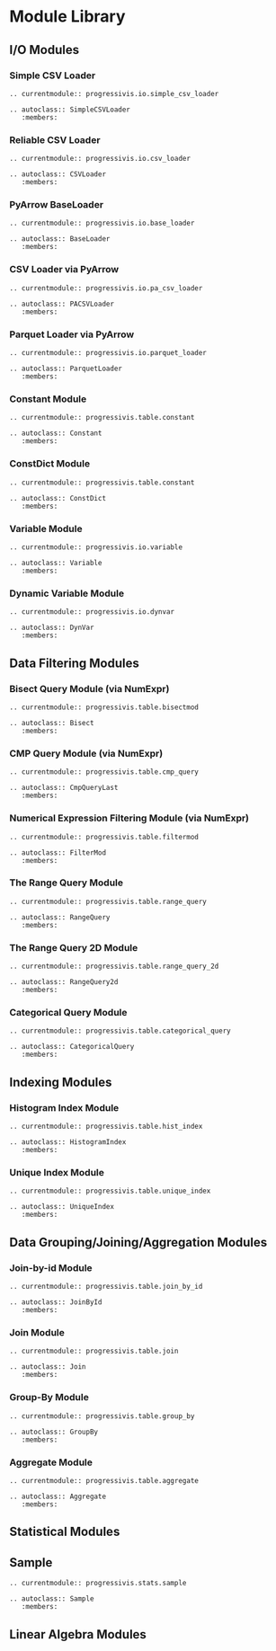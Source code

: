 # Module Library

## I/O Modules

### Simple CSV Loader

```{eval-rst}
.. currentmodule:: progressivis.io.simple_csv_loader

.. autoclass:: SimpleCSVLoader
   :members:
```

### Reliable CSV Loader

```{eval-rst}
.. currentmodule:: progressivis.io.csv_loader

.. autoclass:: CSVLoader
   :members:
```


### PyArrow BaseLoader

```{eval-rst}
.. currentmodule:: progressivis.io.base_loader

.. autoclass:: BaseLoader
   :members:
```
### CSV Loader via PyArrow

```{eval-rst}
.. currentmodule:: progressivis.io.pa_csv_loader

.. autoclass:: PACSVLoader
   :members:
```


### Parquet Loader via PyArrow

```{eval-rst}
.. currentmodule:: progressivis.io.parquet_loader

.. autoclass:: ParquetLoader
   :members:
```


### Constant Module

```{eval-rst}
.. currentmodule:: progressivis.table.constant

.. autoclass:: Constant
   :members:
```


### ConstDict Module

```{eval-rst}
.. currentmodule:: progressivis.table.constant

.. autoclass:: ConstDict
   :members:
```



### Variable Module

```{eval-rst}
.. currentmodule:: progressivis.io.variable

.. autoclass:: Variable
   :members:
```


### Dynamic Variable Module

```{eval-rst}
.. currentmodule:: progressivis.io.dynvar

.. autoclass:: DynVar
   :members:
```

## Data Filtering Modules

### Bisect Query Module (via NumExpr)


```{eval-rst}
.. currentmodule:: progressivis.table.bisectmod

.. autoclass:: Bisect
   :members:
```

### CMP Query Module (via NumExpr)


```{eval-rst}
.. currentmodule:: progressivis.table.cmp_query

.. autoclass:: CmpQueryLast
   :members:
```

### Numerical Expression Filtering Module (via NumExpr)


```{eval-rst}
.. currentmodule:: progressivis.table.filtermod

.. autoclass:: FilterMod
   :members:
```

### The Range Query Module


```{eval-rst}
.. currentmodule:: progressivis.table.range_query

.. autoclass:: RangeQuery
   :members:
```

### The Range Query 2D Module


```{eval-rst}
.. currentmodule:: progressivis.table.range_query_2d

.. autoclass:: RangeQuery2d
   :members:
```

### Categorical Query Module


```{eval-rst}
.. currentmodule:: progressivis.table.categorical_query

.. autoclass:: CategoricalQuery
   :members:
```

## Indexing Modules

### Histogram Index Module

```{eval-rst}
.. currentmodule:: progressivis.table.hist_index

.. autoclass:: HistogramIndex
   :members:
```

### Unique Index Module

```{eval-rst}
.. currentmodule:: progressivis.table.unique_index

.. autoclass:: UniqueIndex
   :members:
```

## Data Grouping/Joining/Aggregation Modules

### Join-by-id Module

```{eval-rst}
.. currentmodule:: progressivis.table.join_by_id

.. autoclass:: JoinById
   :members:
```

### Join Module

```{eval-rst}
.. currentmodule:: progressivis.table.join

.. autoclass:: Join
   :members:
```

### Group-By Module

```{eval-rst}
.. currentmodule:: progressivis.table.group_by

.. autoclass:: GroupBy
   :members:
```

### Aggregate Module

```{eval-rst}
.. currentmodule:: progressivis.table.aggregate

.. autoclass:: Aggregate
   :members:
```

## Statistical Modules

## Sample

```{eval-rst}
.. currentmodule:: progressivis.stats.sample

.. autoclass:: Sample
   :members:
```

## Linear Algebra Modules
